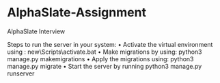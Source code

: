 # AlphaSlate-Assignment
AlphaSlate Interview

Steps to run the server in your system:
•	Activate the virtual environment using :   new\Scripts\activate.bat
•	Make migrations by using: python3 manage.py makemigrations
•	Apply the migrations using: python3 manage.py migrate
•	Start the server by running  python3 manage.py runserver  
